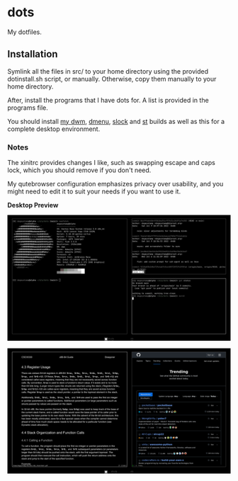 # dots

My dotfiles.

## Installation

Symlink all the files in src/ to your home directory using the provided dotinstall.sh script, or manually.
Otherwise, copy them manually to your home directory.

After, install the programs that I have dots for. A list is provided in the programs file.

You should install [my dwm](https://github.com/dogeystamp/dwm), [dmenu](https://github.com/dogeystamp/dmenu), [slock](https://github.com/dogeystamp/slock) and [st](https://github.com/dogeystamp/st) builds as well as this for a complete desktop environment.

### Notes

The xinitrc provides changes I like, such as swapping escape and caps lock, which you should remove if you don't need.

My qutebrowser configuration emphasizes privacy over usability, and you might need to edit it to suit your needs if you want to use it.

**Desktop Preview**

![preview](https://raw.githubusercontent.com/DogeyStamp/dots/main/preview.png)

![preview](https://raw.githubusercontent.com/DogeyStamp/dots/main/preview2.png)
